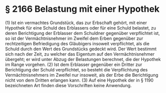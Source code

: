 # § 2166 Belastung mit einer Hypothek
(1) Ist ein vermachtes Grundstück, das zur Erbschaft gehört, mit einer Hypothek für eine Schuld des Erblassers oder für eine Schuld belastet, zu deren Berichtigung der Erblasser dem Schuldner gegenüber verpflichtet ist, so ist der Vermächtnisnehmer im Zweifel dem Erben gegenüber zur rechtzeitigen Befriedigung des Gläubigers insoweit verpflichtet, als die Schuld durch den Wert des Grundstücks gedeckt wird. Der Wert bestimmt sich nach der Zeit, zu welcher das Eigentum auf den Vermächtnisnehmer übergeht; er wird unter Abzug der Belastungen berechnet, die der Hypothek im Range vorgehen.
(2) Ist dem Erblasser gegenüber ein Dritter zur Berichtigung der Schuld verpflichtet, so besteht die Verpflichtung des Vermächtnisnehmers im Zweifel nur insoweit, als der Erbe die Berichtigung nicht von dem Dritten erlangen kann.
(3) Auf eine Hypothek der in § 1190 bezeichneten Art finden diese Vorschriften keine Anwendung.